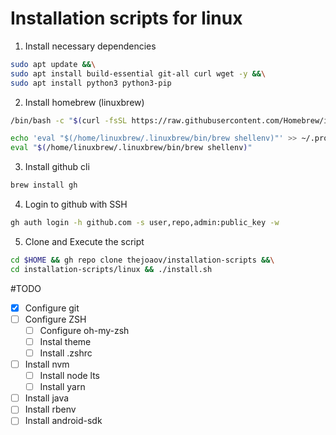 # Installation scripts for linux

1. Install necessary dependencies

```bash
sudo apt update &&\
sudo apt install build-essential git-all curl wget -y &&\
sudo apt install python3 python3-pip
```

2. Install homebrew (linuxbrew)

```bash
/bin/bash -c "$(curl -fsSL https://raw.githubusercontent.com/Homebrew/install/HEAD/install.sh)"

echo 'eval "$(/home/linuxbrew/.linuxbrew/bin/brew shellenv)"' >> ~/.profile
eval "$(/home/linuxbrew/.linuxbrew/bin/brew shellenv)"
```

3. Install github cli

```bash
brew install gh
```

4. Login to github with SSH

```bash
gh auth login -h github.com -s user,repo,admin:public_key -w
```

5. Clone and Execute the script

```bash
cd $HOME && gh repo clone thejoaov/installation-scripts &&\
cd installation-scripts/linux && ./install.sh
```

#TODO
- [x] Configure git
- [ ] Configure ZSH
   - [ ] Configure oh-my-zsh
   - [ ] Instal theme
   - [ ] Install .zshrc
- [ ] Install nvm
   - [ ] Install node lts
   - [ ] Install yarn
- [ ] Install java
- [ ] Install rbenv
- [ ] Install android-sdk
